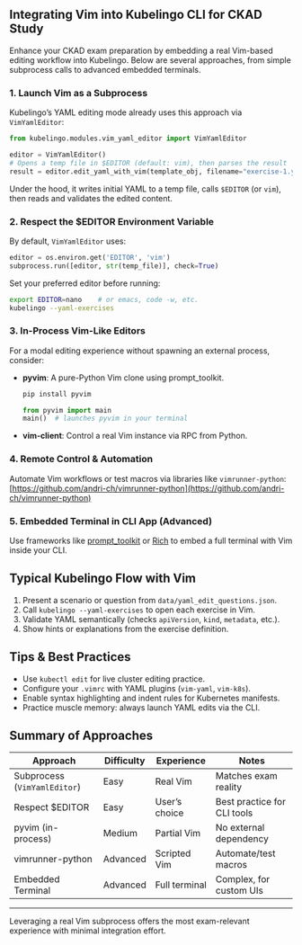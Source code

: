## Integrating Vim into Kubelingo CLI for CKAD Study

Enhance your CKAD exam preparation by embedding a real Vim-based editing workflow into Kubelingo. Below are several approaches, from simple subprocess calls to advanced embedded terminals.

### 1. Launch Vim as a Subprocess
Kubelingo’s YAML editing mode already uses this approach via `VimYamlEditor`:
```python
from kubelingo.modules.vim_yaml_editor import VimYamlEditor

editor = VimYamlEditor()
# Opens a temp file in $EDITOR (default: vim), then parses the result
result = editor.edit_yaml_with_vim(template_obj, filename="exercise-1.yaml")
```
Under the hood, it writes initial YAML to a temp file, calls `$EDITOR` (or `vim`), then reads and validates the edited content.

### 2. Respect the $EDITOR Environment Variable
By default, `VimYamlEditor` uses:
```python
editor = os.environ.get('EDITOR', 'vim')
subprocess.run([editor, str(temp_file)], check=True)
```
Set your preferred editor before running:
```bash
export EDITOR=nano    # or emacs, code -w, etc.
kubelingo --yaml-exercises
```

### 3. In-Process Vim-Like Editors
For a modal editing experience without spawning an external process, consider:
- **pyvim**: A pure-Python Vim clone using prompt_toolkit.  
  ```bash
  pip install pyvim
  ```
  ```python
  from pyvim import main
  main()  # launches pyvim in your terminal
  ```
- **vim-client**: Control a real Vim instance via RPC from Python.

### 4. Remote Control & Automation
Automate Vim workflows or test macros via libraries like `vimrunner-python`:
[https://github.com/andri-ch/vimrunner-python](https://github.com/andri-ch/vimrunner-python)

### 5. Embedded Terminal in CLI App (Advanced)
Use frameworks like [prompt_toolkit](https://github.com/prompt-toolkit/python-prompt-toolkit) or [Rich](https://github.com/Textualize/rich) to embed a full terminal with Vim inside your CLI.

## Typical Kubelingo Flow with Vim
1. Present a scenario or question from `data/yaml_edit_questions.json`.
2. Call `kubelingo --yaml-exercises` to open each exercise in Vim.
3. Validate YAML semantically (checks `apiVersion`, `kind`, `metadata`, etc.).
4. Show hints or explanations from the exercise definition.

## Tips & Best Practices
- Use `kubectl edit` for live cluster editing practice.  
- Configure your `.vimrc` with YAML plugins (`vim-yaml`, `vim-k8s`).  
- Enable syntax highlighting and indent rules for Kubernetes manifests.  
- Practice muscle memory: always launch YAML edits via the CLI.

## Summary of Approaches
| Approach                     | Difficulty | Experience      | Notes                        |
|------------------------------|------------|-----------------|------------------------------|
| Subprocess (`VimYamlEditor`) | Easy       | Real Vim        | Matches exam reality         |
| Respect $EDITOR              | Easy       | User’s choice   | Best practice for CLI tools  |
| pyvim (in-process)           | Medium     | Partial Vim     | No external dependency       |
| vimrunner-python             | Advanced   | Scripted Vim    | Automate/test macros         |
| Embedded Terminal            | Advanced   | Full terminal   | Complex, for custom UIs      |

---
Leveraging a real Vim subprocess offers the most exam-relevant experience with minimal integration effort.